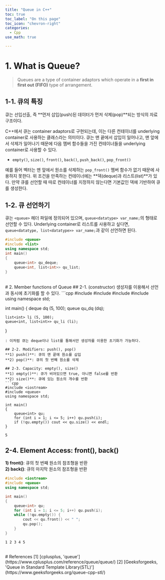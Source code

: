 ```yaml
---
title: "Queue in C++"
toc: true
toc_label: "On this page"
toc_icon: "chevron-right"
categories:
  - Cpp
use_math: true

---
```


# 1. What is Queue?
> Queues are a type of container adaptors which operate in a **first in first out (FIFO)** type of arrangement.

## 1-1. 큐의 특징
큐는 선입선출, 즉 **먼저 삽입(push)된 데이터가 먼저 삭제(pop)**되는 방식의 자료구조이다.

C++에서 큐는 container adaptors로 구현되는데, 이는 다른 컨테이너를 underlying container로 사용하는 클래스라는 의미이다. 큐는 맨 끝에서 삽입이 일어나고, 맨 앞에서 삭제가 일어나기 때문에 다음 멤버 함수들을 가진 컨테이너들을 underlying container로 사용할 수 있다.
- `empty()`, `size()`, `front()`, `back()`, `push_back()`, `pop_front()`

예를 들어 벡터는 맨 앞에서 원소를 삭제하는 `pop_front()` 멤버 함수가 없기 때문에 사용하지 못한다. 위 조건을 만족하는 컨테이너에는 **덱(deque)과 리스트(list)**가 있다. 만약 큐를 선언할 때 따로 컨테이너를 지정하지 않는다면 기본값인 덱에 기반하여 큐를 생성한다.

## 1-2. 큐 선언하기
큐는 `<queue>` 헤더 파일에 정의되어 있으며, `queue<datatype> var_name;`의 형태로 선언할 수 있다. Underlying container로 리스트를 사용하고 싶다면, `queue<datatype, list<datatype>> var_name;`과 같이 선언하면 된다.
```cpp
#include <queue>
#include <list>
using namespace std;
int main()
{
    queue<int> qu_deque;
    queue<int, list<int>> qu_list;
}
```


<br/>
# 2. Member functions of Queue
## 2-1. (constructor)
생성자를 이용해서 선언과 동시에 초기화를 할 수 있다.
```cpp
#include <iostream>
#include <queue>
#include <deque>
#include <list>
using namespace std;

int main()
{
    deque<int> dq (5, 100);
    queue<int> qu_dq (dq);
    
    list<int> li (5, 100);
    queue<int, list<int>> qu_li (li);
}
```
: 이처럼 큐는 deque이나 list를 통해서만 생성자를 이용한 초기화가 가능하다.

## 2-2. Modifiers: push(), pop()
**1) push()**: 큐의 맨 끝에 원소를 삽입  
**2) pop()**: 큐의 첫 번째 원소를 삭제

## 2-3. Capacity: empty(), size()
**1) empty()**: 큐가 비어있으면 true, 아니면 false를 반환  
**2) size()**: 큐에 있는 원소의 개수를 반환
```cpp
#include <iostream>
#include <queue>
using namespace std;

int main()
{
    queue<int> qu;
    for (int i = 1; i <= 5; i++) qu.push(i);
    if (!qu.empty()) cout << qu.size() << endl;
}
```
```
5
```

## 2-4. Element Access: front(), back()
**1) front()**: 큐의 첫 번째 원소의 참조형을 반환  
**2) back()**: 큐의 마지막 원소의 참조형을 반환
```cpp
#include <iostream>
#include <queue>
using namespace std;

int main()
{
    queue<int> qu;
    for (int i = 1; i <= 5; i++) qu.push(i);
    while (!qu.empty()) {
        cout << qu.front() << " ";
        qu.pop();
    }
}
```
```
1 2 3 4 5
```


<br/>
# References
[1] [cplusplus, 'queue'](https://www.cplusplus.com/reference/queue/queue/)  
[2] [Geeksforgeeks, 'Queue in Standard Template Library(STL)'](https://www.geeksforgeeks.org/queue-cpp-stl/)  

